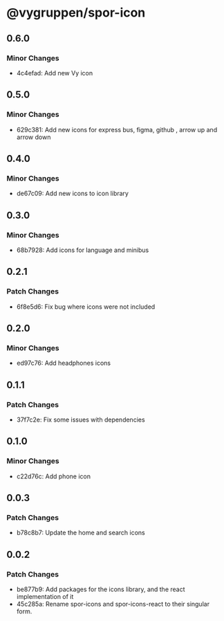# @vygruppen/spor-icon

## 0.6.0

### Minor Changes

- 4c4efad: Add new Vy icon

## 0.5.0

### Minor Changes

- 629c381: Add new icons for express bus, figma, github , arrow up and arrow down

## 0.4.0

### Minor Changes

- de67c09: Add new icons to icon library

## 0.3.0

### Minor Changes

- 68b7928: Add icons for language and minibus

## 0.2.1

### Patch Changes

- 6f8e5d6: Fix bug where icons were not included

## 0.2.0

### Minor Changes

- ed97c76: Add headphones icons

## 0.1.1

### Patch Changes

- 37f7c2e: Fix some issues with dependencies

## 0.1.0

### Minor Changes

- c22d76c: Add phone icon

## 0.0.3

### Patch Changes

- b78c8b7: Update the home and search icons

## 0.0.2

### Patch Changes

- be877b9: Add packages for the icons library, and the react implementation of it
- 45c285a: Rename spor-icons and spor-icons-react to their singular form.
